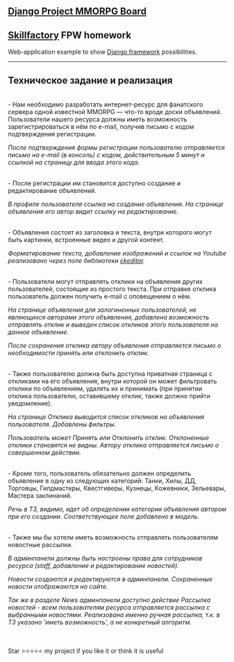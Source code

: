 ## [Django Project MMORPG Board](http://127.0.0.1:8000/board/posts/)
## [Skillfactory](https://skillfactory.ru) FPW homework

Web-application example to show [Django framework](https://docs.djangoproject.com/en/4.1/intro/install/) possibilities.
<hr>
<p> </p>

## Техническое задание и реализация  
<br>
- Нам необходимо разработать интернет-ресурс для фанатского сервера одной известной MMORPG — что-то вроде доски объявлений. Пользователи нашего ресурса должны иметь возможность зарегистрироваться в нём по e-mail, получив письмо с кодом подтверждения регистрации.

*После подтверждения формы регистрации пользователю отправляется письмо на e-mail (в консоль) с кодом, действительным 5 минут и ссылкой на страницу для ввода этого кода.*

<br>
- После регистрации им становится доступно создание и редактирование объявлений.

*В профиле пользователя ссылка на создание объявления. На странице объявления его автор видит ссылку на редактирование.*

<br>
- Объявления состоят из заголовка и текста, внутри которого могут быть картинки, встроенные видео и другой контент.

*Форматирование текста, добавление изображений и ссылок на Youtube реализовано через поле библиотеки [ckeditor](https://django-ckeditor.readthedocs.io/en/latest/#).*

<br>
- Пользователи могут отправлять отклики на объявления других пользователей, состоящие из простого текста. При отправке отклика пользователь должен получить e-mail с оповещением о нём.

*На странице объявления для залогиненных пользователей, не являющихся авторами этого объявления, добавлена возможность отправлять отклик и выведен список откликов этого пользователя на данное объявление.*

*После сохранения отклика автору объявления отправляется письмо о необходимости принять или отклонить отклик.*

<br>
- Также пользователю должна быть доступна приватная страница с откликами на его объявления, внутри которой он может фильтровать отклики по объявлениям, удалять их и принимать (при принятии отклика пользователю, оставившему отклик, также должно прийти уведомление).

*На странице Отклика выводится список откликов на объявления пользователя. Добавлены фильтры.*

*Пользователь может Принять или Отклонить отклик. Отклоненные отклики становятся не видны. Автору отклика отправляется письмо о совершенном действии.*

<br>
- Кроме того, пользователь обязательно должен определить объявление в одну из следующих категорий: Танки, Хилы, ДД, Торговцы, Гилдмастеры, Квестгиверы, Кузнецы, Кожевники, Зельевары, Мастера заклинаний.

*Речь в ТЗ, видимо, идет об определении категории объявления автором при его создании. Соответствующее поле добавлено в модель.*

<br>
- Также мы бы хотели иметь возможность отправлять пользователям новостные рассылки.

*В админпанели должны быть настроены права для сотрудников ресурса (staff, добавление и редактирование новостей).*

*Новости создаются и редактируются в админпанели. Сохраненные новости отображаются на сайте.*

*Так же в разделе News админпанели доступно действие Рассылка новостей - всем пользователям ресурса отправляется рассылка с выбранными новостями. Реализована именно ручная рассылка, т.к. в ТЗ указано 'иметь возможность', а не конкретный алгоритм.*

<br><br>
Star ⭐️⭐️⭐️⭐️️⭐️ my project if you like it or think it is useful
